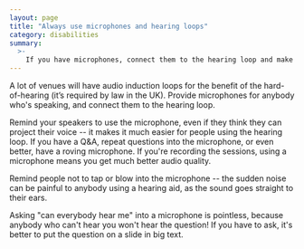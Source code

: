 ```yaml
---
layout: page
title: "Always use microphones and hearing loops"
category: disabilities
summary:
  >-
    If you have microphones, connect them to the hearing loop and make sure that everybody uses them.
---
```


A lot of venues will have audio induction loops for the benefit of the hard-of-hearing (it’s required by law in the UK).
Provide microphones for anybody who's speaking, and connect them to the hearing loop.

Remind your speakers to use the microphone, even if they think they can project their voice -- it makes it much easier for people using the hearing loop.
If you have a Q&A, repeat questions into the microphone, or even better, have a roving microphone.
If you're recording the sessions, using a microphone means you get much better audio quality.

Remind people not to tap or blow into the microphone -- the sudden noise can be painful to anybody using a hearing aid, as the sound goes straight to their ears.

Asking "can everybody hear me" into a microphone is pointless, because anybody who can't hear you won't hear the question!
If you have to ask, it's better to put the question on a slide in big text.